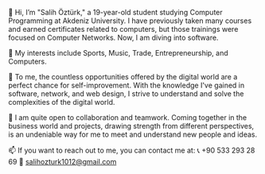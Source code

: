 👋 Hi, I’m "Salih Öztürk," a 19-year-old student studying Computer Programming at Akdeniz University. I have previously taken many courses and earned certificates related to computers, but those trainings were focused on Computer Networks. Now, I am diving into software.

👀 My interests include Sports, Music, Trade, Entrepreneurship, and Computers.

🌱 To me, the countless opportunities offered by the digital world are a perfect chance for self-improvement. With the knowledge I've gained in software, network, and web design, I strive to understand and solve the complexities of the digital world.

💞️ I am quite open to collaboration and teamwork. Coming together in the business world and projects, drawing strength from different perspectives, is an undeniable way for me to meet and understand new people and ideas.

📫 If you want to reach out to me, you can contact me at: 
📞 +90 533 293 28 69
📧 salihozturk1012@gmail.com

<!---
SalihOzturkk/SalihOzturkk is a ✨ special ✨ repository because its `README.md` (this file) appears on your GitHub profile.
You can click the Preview link to take a look at your changes.
--->

